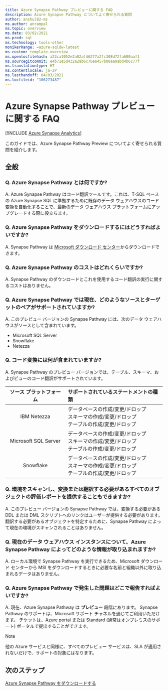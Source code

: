 ```yaml
---
title: Azure Synapse Pathway プレビューに関する FAQ
description: Azure Synapse Pathway についてよく寄せられる質問
author: anshul82-ms
ms.author: anrampal
ms.topic: overview
ms.date: 03/02/2021
ms.prod: sql
ms.technology: tools-other
monikerRange: =azure-sqldw-latest
ms.custom: template-overview
ms.openlocfilehash: a23ca1052e2a82afd6277a2fc308d72fa600aaf1
ms.sourcegitcommit: e4b71e5d432a29b6c76ea457b00aa0abd4b6c77f
ms.translationtype: HT
ms.contentlocale: ja-JP
ms.lasthandoff: 04/03/2021
ms.locfileid: "106273487"
---
```

# <a name="azure-synapse-pathway-preview-faq"></a>Azure Synapse Pathway プレビューに関する FAQ
[!INCLUDE [Azure Synapse Analytics](../../includes/applies-to-version/asa.md)]

このガイドでは、Azure Synapse Pathway Preview についてよく寄せられる質問を紹介します。

## <a name="general"></a>全般

### <a name="q-what-is-azure-synapse-pathway"></a>Q. Azure Synapse Pathway とは何ですか?

A. Azure Synapse Pathway はコード翻訳ツールです。これは、T-SQL ベースの Azure Synapse SQL に準拠するために既存のデータ ウェアハウスのコード変換を自動化することで、最新のデータ ウェアハウス プラットフォームにアップグレードする際に役立ちます。

### <a name="q-how-can-i-download-azure-synapse-pathway"></a>Q. Azure Synapse Pathway をダウンロードするにはどうすればよいですか?

A. Synapse Pathway は [Microsoft ダウンロード センター](https://aka.ms/synapse-pathway-download)からダウンロードできます。

### <a name="q-how-much-does-azure-synapse-pathway-cost"></a>Q. Azure Synapse Pathway のコストはどれくらいですか?

A. Synapse Pathway のダウンロードとこれを使用するコード翻訳の実行に関するコストはありません。

### <a name="q-what-sourcetarget-pairs-does-azure-synapse-pathway-currently-support"></a>Q. Azure Synapse Pathway では現在、どのようなソースとターゲットのペアがサポートされていますか?

A. このプレビュー バージョンの Synapse Pathway には、次のデータ ウェアハウスがソースとして含まれています。
- Microsoft SQL Server
- Snowflake
- Netezza

### <a name="q-what-is-included-as-part-of-the-code-conversion"></a>Q. コード変換には何が含まれていますか?

A. Synapse Pathway のプレビュー バージョンでは、テーブル、スキーマ、およびビューのコード翻訳がサポートされています。

| ソース プラットフォーム| サポートされているステートメントの種類 | 
|:-------------------:|:------------------|
| IBM Netezza  | データベースの作成/変更/ドロップ<br /> スキーマの作成/変更/ドロップ <br /> テーブルの作成/変更/ドロップ |
|Microsoft SQL Server  | データベースの作成/変更/ドロップ<br /> スキーマの作成/変更/ドロップ <br /> テーブルの作成/変更/ドロップ | 
| Snowflake |  データベースの作成/変更/ドロップ<br /> スキーマの作成/変更/ドロップ <br /> テーブルの作成/変更/ドロップ |                       

  
### <a name="q-can-it-also-scan-my-environment-and-provide-an-assessment-report-of-all-the-objects-that-need-to-be-convertedtranslated"></a>Q. 環境をスキャンし、変換または翻訳する必要があるすべてのオブジェクトの評価レポートを提供することもできますか?

A. このプレビュー バージョンの Synapse Pathway では、変換する必要がある DDL または DML スクリプトへのリンクはユーザーが提供する必要があります。 翻訳する必要があるオブジェクトを特定するために、Synapse Pathway によって現在の環境がスキャンされることはありません。

### <a name="q-what-information-does-azure-synapse-pathway-capture-about-my-current-data-warehouse-instance"></a>Q. 現在のデータ ウェアハウス インスタンスについて、Azure Synapse Pathway によってどのような情報が取り込まれますか?

A. ローカル環境で Synapse Pathway を実行できるため、Microsoft ダウンロード センターから MSI をダウンロードするときに必要な名前と組織以外に取り込まれるデータはありません。

### <a name="q-where-can-i-raise-issues-encountered-in-azure-synapse-pathway"></a>Q. Azure Synapse Pathway で発生した問題はどこで報告すればよいですか?

A. 現在、Azure Synapse Pathway は **プレビュー** 段階にあります。   Synapse Pathway のサポートは、Microsoft サポート チャネルを通じてご利用いただけます。 チケットは、Azure portal または Standard (通常はオンプレミスのサポート) ポータルで提出することができます。

> [!NOTE] 
> 他の Azure サービスと同様に、すべてのプレビュー サービスは、SLA が適用されないだけで、サポートの対象にはなります。

## <a name="next-steps"></a>次のステップ

[Azure Synapse Pathway をダウンロードする](synapse-pathway-download.md)